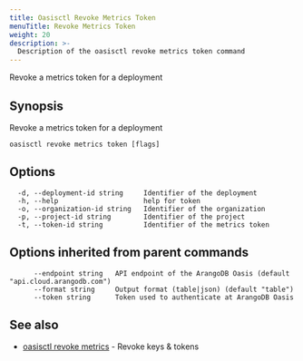 ```yaml
---
title: Oasisctl Revoke Metrics Token
menuTitle: Revoke Metrics Token
weight: 20
description: >-
  Description of the oasisctl revoke metrics token command
---
```

Revoke a metrics token for a deployment

## Synopsis

Revoke a metrics token for a deployment

```
oasisctl revoke metrics token [flags]
```

## Options

```
  -d, --deployment-id string     Identifier of the deployment
  -h, --help                     help for token
  -o, --organization-id string   Identifier of the organization
  -p, --project-id string        Identifier of the project
  -t, --token-id string          Identifier of the metrics token
```

## Options inherited from parent commands

```
      --endpoint string   API endpoint of the ArangoDB Oasis (default "api.cloud.arangodb.com")
      --format string     Output format (table|json) (default "table")
      --token string      Token used to authenticate at ArangoDB Oasis
```

## See also

* [oasisctl revoke metrics](revoke-metrics.md)	 - Revoke keys & tokens

